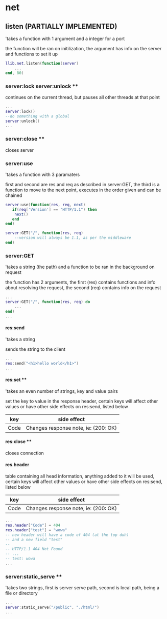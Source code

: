 # net

## listen (PARTIALLY IMPLEMENTED)

'takes a function with 1 argument and a integer for a port

the function will be ran on initilization, the argument has info on the server and functions to set it up

```lua
llib.net.listen(function(server)
    ...
end, 80)
```

### server:lock server:unlock **

continues on the current thread, but pauses all other threads at that point

```lua
...
server:lock()
--do something with a global
server:unlock()
...
```

### server:close **

closes server

### server:use

'takes a function with 3 paramaters

first and second are res and req as described in server:GET, the third is a function to move to the next point, executes in the order given and can be chained

```lua
server:use(function(res, req, next) 
   if(req['Version'] == "HTTP/1.1") then 
    next()
   end
end)

server:GET("/", function(res, req)
    --version will always be 1.1, as per the middleware
end)
```

### server:GET

'takes a string (the path) and a function to be ran in the background on request

the function has 2 arguments, the first (res) contains functions and info about resolving the request,
the second (req) contains info on the request

```lua
...
server:GET("/", function(res, req) do
    ...
end)
...
```

#### res:send

'takes a string 

sends the string to the client

```lua
...
res:send("<h1>hello world</h1>")
...
```

#### res:set **

'takes an even number of strings, key and value pairs

set the key to value in the response header, certain keys will affect other values or have other side effects on res:send, listed below

|key|side effect|
|--|--|
|Code|Changes response note, ie: (200: OK)|

#### res:close **

closes connection

#### res.header

table containing all head information, anything added to it will be used, certain keys will affect other values or have other side effects on res:send, listed below

|key|side effect|
|--|--|
|Code|Changes response note, ie: (200: OK)|

```lua
...
res.header["Code"] = 404
res.header["test"] = "wowa"
-- new header will have a code of 404 (at the top duh)
-- and a new field "test"
--
-- HTTP/1.1 404 Not Found
-- ...
-- test: wowa
...
```

### server:static_serve **

'takes two strings, first is server serve path, second is local path, being a file or directory

```lua
...
server:static_serve("/public", "./html/")
...
```

